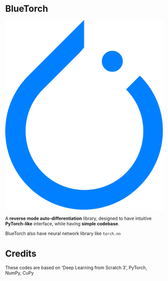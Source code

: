 # BlueTorch

![icon](bluetorch-icon.png)

A **reverse mode auto-differentiation** library, designed to have intuitive **PyTorch-like** interface,
while having **simple codebase**. 

BlueTorch also have neural network library like `torch.nn`

# Credits
These codes are based on 'Deep Learning from Scratch 3', PyTorch, NumPy, CuPy
